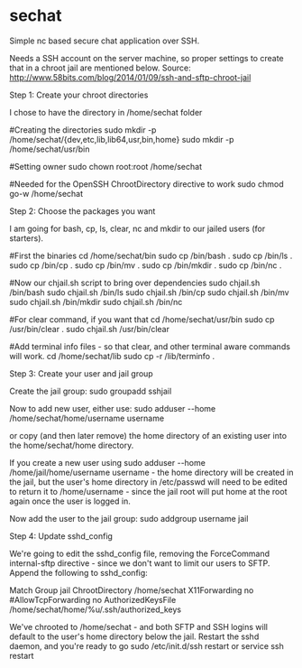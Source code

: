 # sechat
Simple nc based secure chat application over SSH.

Needs a SSH account on the server machine, so proper settings to create that in a chroot jail are mentioned below.
Source: http://www.58bits.com/blog/2014/01/09/ssh-and-sftp-chroot-jail


Step 1: Create your chroot directories

I chose to have the directory in /home/sechat folder

#Creating the directories
sudo mkdir -p /home/sechat/{dev,etc,lib,lib64,usr,bin,home}
sudo mkdir -p /home/sechat/usr/bin
 
#Setting owner
sudo chown root:root /home/sechat
 
#Needed for the OpenSSH ChrootDirectory directive to work
sudo chmod go-w /home/sechat


Step 2: Choose the packages you want

I am going for bash, cp, ls, clear, nc and mkdir to our jailed users (for starters).

#First the binaries
cd /home/sechat/bin
sudo cp /bin/bash .
sudo cp /bin/ls .
sudo cp /bin/cp .
sudo cp /bin/mv .
sudo cp /bin/mkdir .
sudo cp /bin/nc .
 
#Now our chjail.sh script to bring over dependencies
sudo chjail.sh /bin/bash
sudo chjail.sh /bin/ls
sudo chjail.sh /bin/cp
sudo chjail.sh /bin/mv
sudo chjail.sh /bin/mkdir
sudo chjail.sh /bin/nc

#For clear command, if you want that
cd /home/sechat/usr/bin
sudo cp /usr/bin/clear .
sudo chjail.sh /usr/bin/clear

#Add terminal info files - so that clear, and other terminal aware commands will work.
cd /home/sechat/lib
sudo cp -r /lib/terminfo .


Step 3: Create your user and jail group

Create the jail group:
sudo groupadd sshjail

Now to add new user, either use:
sudo adduser --home /home/sechat/home/username username

or copy (and then later remove) the home directory of an existing user into the home/sechat/home directory.

If you create a new user using sudo adduser --home /home/jail/home/username username - the home directory will be created in the jail, but the user's home directory in /etc/passwd will need to be edited to return it to /home/username - since the jail root will put home at the root again once the user is logged in.

Now add the user to the jail group:
sudo addgroup username jail


Step 4: Update sshd_config

We're going to edit the sshd_config file, removing the ForceCommand internal-sftp directive - since we don't want to limit our users to SFTP. Append the following to sshd_config:

Match Group jail
    ChrootDirectory /home/sechat
    X11Forwarding no
    #AllowTcpForwarding no
    AuthorizedKeysFile /home/sechat/home/%u/.ssh/authorized_keys 

We've chrooted to /home/sechat - and both SFTP and SSH logins will default to the user's home directory below the jail.
Restart the sshd daemon, and you're ready to go sudo /etc/init.d/ssh restart or service ssh restart

